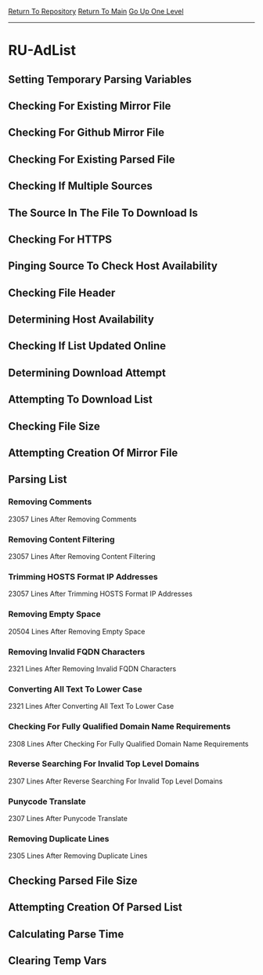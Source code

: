 [Return To Repository](https://github.com/deathbybandaid/piholeparser/)
[Return To Main](https://github.com/deathbybandaid/piholeparser/blob/master/RecentRunLogs/Mainlog.md)
[Go Up One Level](https://github.com/deathbybandaid/piholeparser/blob/master/RecentRunLogs/TopLevelScripts/30-Processing-External-Blacklists.md)
____________________________________
# RU-AdList
## Setting Temporary Parsing Variables
## Checking For Existing Mirror File
## Checking For Github Mirror File
## Checking For Existing Parsed File
## Checking If Multiple Sources
## The Source In The File To Download Is
## Checking For HTTPS
## Pinging Source To Check Host Availability
## Checking File Header
## Determining Host Availability
## Checking If List Updated Online
## Determining Download Attempt
## Attempting To Download List
## Checking File Size
## Attempting Creation Of Mirror File
## Parsing List
### Removing Comments
23057 Lines After Removing Comments
### Removing Content Filtering
23057 Lines After Removing Content Filtering
### Trimming HOSTS Format IP Addresses
23057 Lines After Trimming HOSTS Format IP Addresses
### Removing Empty Space
20504 Lines After Removing Empty Space
### Removing Invalid FQDN Characters
2321 Lines After Removing Invalid FQDN Characters
### Converting All Text To Lower Case
2321 Lines After Converting All Text To Lower Case
### Checking For Fully Qualified Domain Name Requirements
2308 Lines After Checking For Fully Qualified Domain Name Requirements
### Reverse Searching For Invalid Top Level Domains
2307 Lines After Reverse Searching For Invalid Top Level Domains
### Punycode Translate
2307 Lines After Punycode Translate
### Removing Duplicate Lines
2305 Lines After Removing Duplicate Lines
## Checking Parsed File Size
## Attempting Creation Of Parsed List
## Calculating Parse Time
## Clearing Temp Vars
